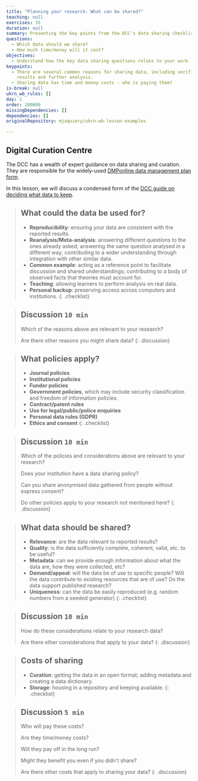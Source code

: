 ```yaml
---
title: "Planning your research: What can be shared?"
teaching: null
exercises: 35
duration: null
summary: Presenting the key points from the DCC's data sharing checklist.
questions:
  - Which data should we share?
  - How much time/money will it cost?
objectives:
  - Understand how the key data sharing questions relate to your work
keypoints:
  - There are several common reasons for sharing data, including verification of
    results and further analysis.
  - Sharing data has time and money costs - who is paying them?
is-break: null
ukrn_wb_rules: []
day: 1
order: 200000
missingDependencies: []
dependencies: []
originalRepository: mjaquiery/ukrn-wb-lesson-examples

---
```

## Digital Curation Centre

The DCC has a wealth of expert guidance on data sharing and curation. 
They are responsible for the widely-used [DMPonline data management plan form](https://dmponline.dcc.ac.uk/).

In this lesson, we will discuss a condensed form of the [DCC guide on deciding what data to keep](https://www.dcc.ac.uk/guidance/how-guides/five-steps-decide-what-data-keep). 

> ## What could the data be used for?
> * **Reproducibility**: ensuring your data are consistent with the reported results.
> * **Reanalysis/Meta-analysis**: answering different questions to the ones already asked; answering the same question analysed in a different way; contributing to a wider understanding through integration with other similar data.
> * **Common example**: acting as a reference point to facilitate discussion and shared understandings; contributing to a body of observed facts that theories must account for.
> * **Teaching**: allowing learners to perform analysis on real data.
> * **Personal backup**: preserving access across computers and institutions.
{: .checklist}

> ## Discussion `10 min`
> Which of the reasons above are relevant to your research?
> 
> Are there other reasons you might share data?
{: .discussion}

> ## What policies apply?
> * **Journal policies**
> * **Institutional policies**
> * **Funder policies**
> * **Government policies**, which may include security classification and freedom of information policies.
> * **Contract/patent rules**
> * **Use for legal/public/police enquiries**
> * **Personal data rules (GDPR)**
> * **Ethics and consent**
{: .checklist}

> ## Discussion `10 min`
> Which of the policies and considerations above are relevant to your research?
> 
> Does your institution have a data sharing policy? 
> 
> Can you share anonymised data gathered from people without express consent?
> 
> Do other policies apply to your research not mentioned here?
{: .discussion}

> ## What data should be shared?
> * **Relevance**: are the data relevant to reported results?
> * **Quality**: is the data sufficiently complete, coherent, valid, etc. to be useful?
> * **Metadata**: can we provide enough information about what the data are, how they were collected, etc?
> * **Demand/appeal**: will the data be of use to specific people? Will the data contribute to existing resources that are of use? Do the data support published research?
> * **Uniqueness**: can the data be easily reproduced (e.g. random numbers from a seeded generator)
{: .checklist}

> ## Discussion `10 min`
> How do these considerations relate to your research data?
> 
> Are there other considerations that apply to your data?
{: .discussion}

> ## Costs of sharing
> * **Curation**: getting the data in an open format; adding metadata and creating a data dictionary.
> * **Storage**: housing in a repository and keeping available.
{: .checklist}

> ## Discussion `5 min`
> Who will pay these costs?
>
> Are they time/money costs? 
> 
> Will they pay off in the long run? 
> 
> Might they benefit you even if you didn't share? 
>
> Are there other costs that apply to sharing your data?
{: .discussion}